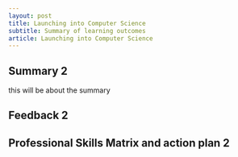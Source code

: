 ```yaml
---
layout: post
title: Launching into Computer Science
subtitle: Summary of learning outcomes
article: Launching into Computer Science
---
```


<h2>Summary 2</h2>
this will be about the summary

<h2>Feedback 2</h2>

<h2>Professional Skills Matrix and action plan 2</h2>
